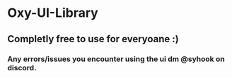 
# Oxy-UI-Library
## Completly free to use for everyoane :)

### Any errors/issues you encounter using the ui dm @syhook on discord.
